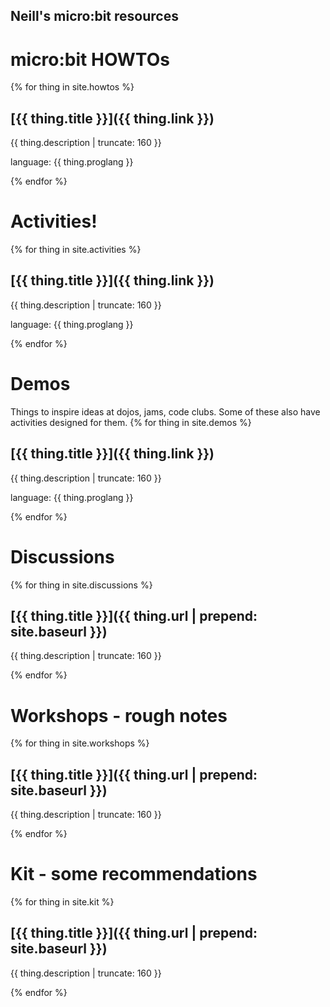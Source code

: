 ## Neill's micro:bit resources

# micro:bit HOWTOs

{% for thing in site.howtos %}

## [{{ thing.title }}]({{ thing.link }})

<p class="post-excerpt">{{ thing.description | truncate: 160 }}</p>
<p>language: {{ thing.proglang }}</p>

{% endfor %}   


# Activities!

{% for thing in site.activities %}

## [{{ thing.title }}]({{ thing.link }})

<p class="post-excerpt">{{ thing.description | truncate: 160 }}</p>
<p>language: {{ thing.proglang }}</p>

{% endfor %}    

# Demos

Things to inspire ideas at dojos, jams, code clubs.  Some of these also have activities designed for them.
{% for thing in site.demos %}

## [{{ thing.title }}]({{ thing.link }})

<p class="post-excerpt">{{ thing.description | truncate: 160 }}</p>
<p>language: {{ thing.proglang }}</p>


{% endfor %}   

# Discussions

{% for thing in site.discussions %}

## [{{ thing.title }}]({{ thing.url | prepend: site.baseurl }})

<p class="post-excerpt">{{ thing.description | truncate: 160 }}</p>

{% endfor %}   

# Workshops - rough notes

{% for thing in site.workshops %}

## [{{ thing.title }}]({{ thing.url | prepend: site.baseurl }})

<p class="post-excerpt">{{ thing.description | truncate: 160 }}</p>

{% endfor %}   

# Kit - some recommendations

{% for thing in site.kit %}

## [{{ thing.title }}]({{ thing.url | prepend: site.baseurl }})

<p class="post-excerpt">{{ thing.description | truncate: 160 }}</p>

{% endfor %}   